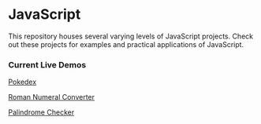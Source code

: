 # JavaScript

This repository houses several varying levels of JavaScript projects. Check out these projects for examples and practical applications of JavaScript.

### Current Live Demos

[Pokedex](https://gottacatchem.netlify.app/)

[Roman Numeral Converter](https://numeralconverter.netlify.app/)

[Palindrome Checker](https://palindrome-checker-1.netlify.app/)
